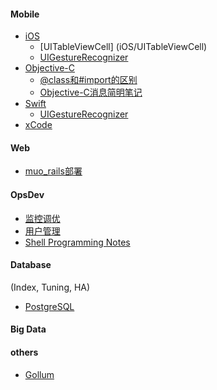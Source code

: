 #### Mobile
- [iOS](iOS/iOS_page)
    * [UITableViewCell] (iOS/UITableViewCell)
    * [UIGestureRecognizer](iOS/UIGestureRecognizer)
- [Objective-C](objc/ObjectiveC_page)
    * [@class和#import的区别](objc/class_import)
    * [Objective-C消息简明笔记](objc/obcj_message)
- [Swift](swift/swift_page)
    * [UIGestureRecognizer](swift/UIGestureRecognizer)
- [xCode](xCode_page)

#### Web
- [muo_rails部署](rails/muo-rails-deploy)

#### OpsDev
- [监控调优](opsdev/monitorTuning)
- [用户管理](opsdev/userManage)
- [Shell Programming Notes](opsdev/shellNotes)

#### Database
(Index, Tuning, HA)
- [PostgreSQL](pgsql/pgsql_page)

#### Big Data

#### others
- [Gollum](gollum)